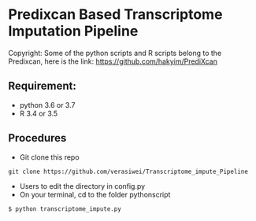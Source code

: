 # Predixcan Based Transcriptome Imputation Pipeline
Copyright: Some of the python scripts and R scripts belong to the Predixcan, here is the link: https://github.com/hakyim/PrediXcan

## Requirement:
* python 3.6 or 3.7
* R 3.4 or 3.5

## Procedures

* Git clone this repo

```
git clone https://github.com/verasiwei/Transcriptome_impute_Pipeline
```

* Users to edit the directory in config.py
* On your terminal, cd to the folder pythonscript

```
$ python transcriptome_impute.py
```
